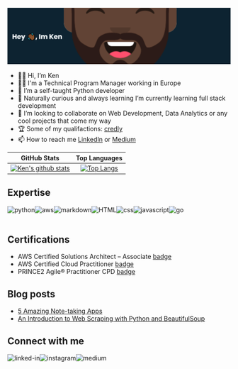 [![](https://github.com/ktreharrison/ktreharrison/blob/main/banner%20(4).png)](https://github.com/ktreharrison/ktreharrison/blob/main/banner%20(4).png)
- 👋🏾 Hi, I’m Ken
- :man_technologist: I'm a Technical Program Manager working in Europe 	
- 👀 I’m a self-taught Python developer 
- 🌱 Naturally curious and always learning I’m currently learning full stack development 
- 💞️ I’m looking to collaborate on Web Development, Data Analytics or any cool projects that come my way
- :trophy: Some of my qualifactions: [credly](https://www.credly.com/users/ken-harrison.df90c429)
- 📫 How to reach me [LinkedIn](https://www.linkedin.com/in/kenneth-harrison/) or [Medium](https://ktreharrison.medium.com/)
 
 
 
 | GitHub Stats | Top Languages |
|:-:|:-:|
| [![Ken's github stats](https://github-readme-stats.vercel.app/api?username=ktreharrison&count_private=true&show_icons=true&theme=algolia&hide_rank=false)](https://github.com/ktreharrison/github-readme-stats) | [![Top Langs](https://github-readme-stats.vercel.app/api/top-langs/?username=ktreharrison&layout=compact&theme=algolia)](https://github.com/ktreharrison/github-readme-stats) |
 

## Expertise
<img align="left" alt="python" src="https://img.shields.io/badge/Python-14354C?style=for-the-badge&logo=python&logoColor=white" />
<img align="left" alt="aws" src="https://img.shields.io/badge/Amazon%20AWS-%23232F3E?logo=amazon-aws&logoColor=white&style=for-the-badge" />
<img align="left" alt="markdown" src="https://img.shields.io/badge/Markdown-000000?style=for-the-badge&logo=markdown&logoColor=white" />
<img align="left" alt="HTML" src="https://img.shields.io/badge/HTML-239120?style=for-the-badge&logo=html5&logoColor=white" />
<img align="left" alt="css" src="https://img.shields.io/badge/CSS-239120?&style=for-the-badge&logo=css3&logoColor=white" />
<img align="left" alt="javascript" src="https://img.shields.io/badge/JavaScript-323330?style=for-the-badge&logo=javascript&logoColor=F7DF1E" />
<img align="left" alt="go" src="https://img.shields.io/badge/Go-00ADD8?style=for-the-badge&logo=go&logoColor=white" />

<br>
<br>

## Certifications

- AWS Certified Solutions Architect – Associate [badge](https://www.credly.com/badges/2fd2e9e1-bc4a-4d1b-9e61-a6abb6dcb89d) <br>
- AWS Certified Cloud Practitioner [badge](https://www.credly.com/badges/0f50f6d0-6ae7-4c92-bacb-86a656abb07b) <br>
- PRINCE2 Agile® Practitioner CPD [badge](https://www.credly.com/badges/57a43e2f-ee92-451e-b38f-962d561bf5d8)


## Blog posts
<!-- BLOG-POST-LIST:START -->
- [5 Amazing Note-taking Apps](https://ktreharrison.medium.com/5-amazing-note-taking-apps-1a3b399de87?source=rss-ffad067cde1e------2)
- [An Introduction to Web Scraping with Python and BeautifulSoup](https://python.plainenglish.io/intro-into-web-scraping-with-python-beautifulsoup-bff5008fb607?source=rss-ffad067cde1e------2)
<!-- BLOG-POST-LIST:END -->

## Connect with me

[<img align="left" alt="linked-in" src="https://img.shields.io/badge/linkedin-%230077B5.svg?&style=for-the-badge&logo=linkedin&logoColor=white" />](https://www.linkedin.com/in/kenneth-harrison)
[<img align="left" alt="instagram" src="https://img.shields.io/badge/Instagram-E4405F?style=for-the-badge&logo=instagram&logoColor=white" />](https://ktreharrison.medium.com/)
[<img align="left" alt="medium" src="https://img.shields.io/badge/medium-%2312100E.svg?&style=for-the-badge&logo=medium&logoColor=white" />](https://ktreharrison.medium.com/)







                            




<!---
ktreharrison/ktreharrison is a ✨ special ✨ repository because its `README.md` (this file) appears on your GitHub profile.
You can click the Preview link to take a look at your changes.
--->
